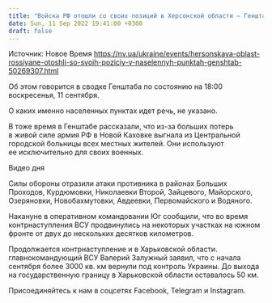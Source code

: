 ```yaml
---
title: "Войска РФ отошли со своих позиций в Херсонской области — Генштаб"
date: Sun, 11 Sep 2022 19:41:00 +0300
draft: false
---
```

Источник: Новое Время https://nv.ua/ukraine/events/hersonskaya-oblast-rossiyane-otoshli-so-svoih-poziciy-v-naselennyh-punktah-genshtab-50269307.html


 Об этом говорится в сводке Генштаба по состоянию на 18:00 воскресенья, 11 сентября.

О каких именно населенных пунктах идет речь, не указано.

В тоже время в Генштабе рассказали, что из-за больших потерь в живой силе армия РФ в Новой Каховке выгнала из Центральной городской больницы всех местных жителей. Они используют ее исключительно для своих военных.

 Видео дня   

Силы обороны отразили атаки противника в районах Больших Проходов, Курдюмовки, Николаевки Второй, Зайцевого, Майорского, Озеряновки, Новобахмутовки, Авдеевки, Первомайского и Водяного.

 Накануне в оперативном командовании Юг сообщили, что во время контрнаступления ВСУ продвинулись на некоторых участках на южном фронте от двух до нескольких десятков километров.

Продолжается контрнаступление и в Харьковской области. главнокомандующий ВСУ Валерий Залужный заявил, что с начала сентября более 3000 кв. км вернули под контроль Украины. До выхода на государственную границу в Харьковской области оставалось 50 км.

Присоединяйтесь к нам в соцсетях Facebook, Telegram и Instagram.

